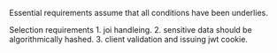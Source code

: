 Essential requirements assume that all conditions have been underlies.

Selection requirements
    1. joi handleing.
    2. sensitive data should be algorithmically hashed.
    3. client validation and issuing jwt cookie.